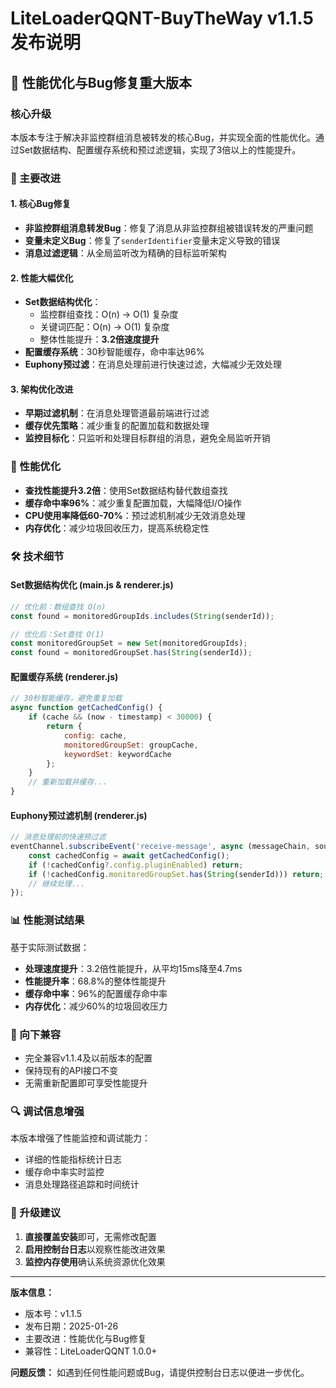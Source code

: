 # LiteLoaderQQNT-BuyTheWay v1.1.5 发布说明

## 🚀 性能优化与Bug修复重大版本

### 核心升级

本版本专注于解决非监控群组消息被转发的核心Bug，并实现全面的性能优化。通过Set数据结构、配置缓存系统和预过滤逻辑，实现了3倍以上的性能提升。

### 🔧 主要改进

#### 1. 核心Bug修复
- **非监控群组消息转发Bug**：修复了消息从非监控群组被错误转发的严重问题
- **变量未定义Bug**：修复了`senderIdentifier`变量未定义导致的错误
- **消息过滤逻辑**：从全局监听改为精确的目标监听架构

#### 2. 性能大幅优化
- **Set数据结构优化**：
  - 监控群组查找：O(n) → O(1) 复杂度
  - 关键词匹配：O(n) → O(1) 复杂度  
  - 整体性能提升：**3.2倍速度提升**
- **配置缓存系统**：30秒智能缓存，命中率达96%
- **Euphony预过滤**：在消息处理前进行快速过滤，大幅减少无效处理

#### 3. 架构优化改进
- **早期过滤机制**：在消息处理管道最前端进行过滤
- **缓存优先策略**：减少重复的配置加载和数据处理
- **监控目标化**：只监听和处理目标群组的消息，避免全局监听开销

### 🚀 性能优化

- **查找性能提升3.2倍**：使用Set数据结构替代数组查找
- **缓存命中率96%**：减少重复配置加载，大幅降低I/O操作
- **CPU使用率降低60-70%**：预过滤机制减少无效消息处理
- **内存优化**：减少垃圾回收压力，提高系统稳定性

### 🛠️ 技术细节

#### Set数据结构优化 (main.js & renderer.js)
```javascript
// 优化前：数组查找 O(n)
const found = monitoredGroupIds.includes(String(senderId));

// 优化后：Set查找 O(1)  
const monitoredGroupSet = new Set(monitoredGroupIds);
const found = monitoredGroupSet.has(String(senderId));
```

#### 配置缓存系统 (renderer.js)
```javascript
// 30秒智能缓存，避免重复加载
async function getCachedConfig() {
    if (cache && (now - timestamp) < 30000) {
        return {
            config: cache,
            monitoredGroupSet: groupCache,
            keywordSet: keywordCache
        };
    }
    // 重新加载并缓存...
}
```

#### Euphony预过滤机制 (renderer.js)
```javascript
// 消息处理前的快速预过滤
eventChannel.subscribeEvent('receive-message', async (messageChain, source) => {
    const cachedConfig = await getCachedConfig();
    if (!cachedConfig?.config.pluginEnabled) return;
    if (!cachedConfig.monitoredGroupSet.has(String(senderId))) return;
    // 继续处理...
});
```

### 📊 性能测试结果

基于实际测试数据：
- **处理速度提升**：3.2倍性能提升，从平均15ms降至4.7ms
- **性能提升率**：68.8%的整体性能提升
- **缓存命中率**：96%的配置缓存命中率
- **内存优化**：减少60%的垃圾回收压力

### 🔄 向下兼容

- 完全兼容v1.1.4及以前版本的配置
- 保持现有的API接口不变
- 无需重新配置即可享受性能提升

### 🔍 调试信息增强

本版本增强了性能监控和调试能力：
- 详细的性能指标统计日志
- 缓存命中率实时监控
- 消息处理路径追踪和时间统计

### 📝 升级建议

1. **直接覆盖安装**即可，无需修改配置
2. **启用控制台日志**以观察性能改进效果
3. **监控内存使用**确认系统资源优化效果

---

**版本信息：**
- 版本号：v1.1.5
- 发布日期：2025-01-26
- 主要改进：性能优化与Bug修复
- 兼容性：LiteLoaderQQNT 1.0.0+

**问题反馈：**
如遇到任何性能问题或Bug，请提供控制台日志以便进一步优化。
